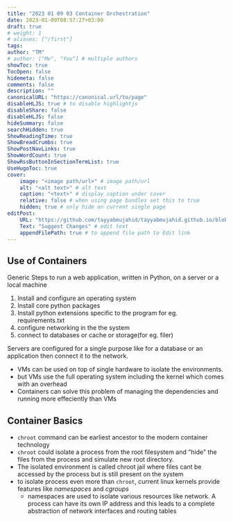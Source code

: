 ```yaml
---
title: "2023 01 09 03 Container Orchestration"
date: 2023-01-09T08:57:27+03:00
draft: true
# weight: 1
# aliases: ["/first"]
tags: 
author: "TM"
# author: ["Me", "You"] # multiple authors
showToc: true
TocOpen: false
hidemeta: false
comments: false
description: ""
canonicalURL: "https://canonical.url/to/page"
disableHLJS: true # to disable highlightjs
disableShare: false
disableHLJS: false
hideSummary: false
searchHidden: true
ShowReadingTime: true
ShowBreadCrumbs: true
ShowPostNavLinks: true
ShowWordCount: true
ShowRssButtonInSectionTermList: true
UseHugoToc: true
cover:
    image: "<image path/url>" # image path/url
    alt: "<alt text>" # alt text
    caption: "<text>" # display caption under cover
    relative: false # when using page bundles set this to true
    hidden: true # only hide on current single page
editPost:
    URL: "https://github.com/tayyabmujahid/tayyabmujahid.github.io/blob/main/content"
    Text: "Suggest Changes" # edit text
    appendFilePath: true # to append file path to Edit link
---
```


## Use of Containers

Generic Steps to run a web application, written in Python, on a server or a local machine

1. Install and configure an operating system
2. Install core python packages
3. Install python extensions specific to the program for eg. requirements.txt
4. configure networking in the the system
5. connect to databases or cache or storage(for eg. filer)

Servers are configured for a single purpose like for a database or an application then connect it to the network.

- VMs can be used on top of single hardware to isolate the environments.
- but VMs use the full operating system including the kernel which comes with an overhead
- Containers can solve this problem of managing the dependencies and running more effeciently than VMs



## Container Basics

- `chroot` command can be earliest ancestor to the modern container technology
- `chroot` could isolate a process from the root filesystem and "hide" the files from the process and simulate new root directory.
- The isolated environment is called chroot jail where files cant be accessed by the process but is still present on the system
- to isolate process even more than `chroot`, current linux kernels provide features like *namespaces* and *cgroups*
  - namespaces are used to isolate various resources like network. A process can have its own IP address and this leads to a complete abstraction of network interfaces and routing tables

 
